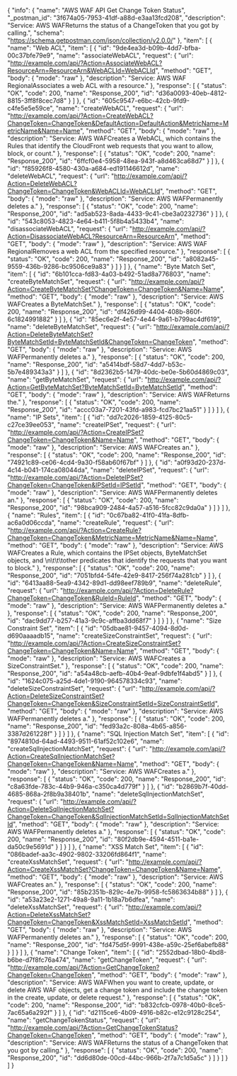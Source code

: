 {
  "info": {
    "name": "AWS WAF API Get Change Token Status",
    "_postman_id": "3f674a05-7953-41df-a88d-e3aa13fcd208",
    "description": "Service: AWS WAFReturns the status of a ChangeToken that you got by calling.",
    "schema": "https://schema.getpostman.com/json/collection/v2.0.0/"
  },
  "item": [
    {
      "name": "Web ACL",
      "item": [
        {
          "id": "9de4ea3d-b09b-4dd7-bfba-00c37bfe79e9",
          "name": "associateWebACL",
          "request": {
            "url": "http://example.com/api/?Action=AssociateWebACL?ResourceArn=ResourceArn&WebACLId=WebACLId",
            "method": "GET",
            "body": {
              "mode": "raw"
            },
            "description": "Service: AWS WAF RegionalAssociates a web ACL with a resource."
          },
          "response": [
            {
              "status": "OK",
              "code": 200,
              "name": "Response_200",
              "id": "d36a0093-40eb-4812-8815-3ff8f8cec7d8"
            }
          ]
        },
        {
          "id": "605c9547-e6bc-42cb-9fd9-c4fe5e5e59ce",
          "name": "createWebACL",
          "request": {
            "url": "http://example.com/api/?Action=CreateWebACL?ChangeToken=ChangeToken&DefaultAction=DefaultAction&MetricName=MetricName&Name=Name",
            "method": "GET",
            "body": {
              "mode": "raw"
            },
            "description": "Service: AWS WAFCreates a WebACL, which contains the Rules that identify the CloudFront web requests that you want to allow, block, or count."
          },
          "response": [
            {
              "status": "OK",
              "code": 200,
              "name": "Response_200",
              "id": "6ffcf0e4-5958-48ea-943f-a8d463ca68d7"
            }
          ]
        },
        {
          "id": "f85926f8-4580-430a-a684-ed191146612d",
          "name": "deleteWebACL",
          "request": {
            "url": "http://example.com/api/?Action=DeleteWebACL?ChangeToken=ChangeToken&WebACLId=WebACLId",
            "method": "GET",
            "body": {
              "mode": "raw"
            },
            "description": "Service: AWS WAFPermanently deletes a."
          },
          "response": [
            {
              "status": "OK",
              "code": 200,
              "name": "Response_200",
              "id": "ad5ab523-8ada-4433-9c41-cbe3a0232736"
            }
          ]
        },
        {
          "id": "543c8053-4823-4e64-b411-5f8b4a5433b4",
          "name": "disassociateWebACL",
          "request": {
            "url": "http://example.com/api/?Action=DisassociateWebACL?ResourceArn=ResourceArn",
            "method": "GET",
            "body": {
              "mode": "raw"
            },
            "description": "Service: AWS WAF RegionalRemoves a web ACL from the specified resource."
          },
          "response": [
            {
              "status": "OK",
              "code": 200,
              "name": "Response_200",
              "id": "a8082a45-9559-436b-9286-bc9506ce9a83"
            }
          ]
        }
      ]
    },
    {
      "name": "Byte Match Set",
      "item": [
        {
          "id": "6b101cca-fd83-4a03-b492-51ad8a776803",
          "name": "createByteMatchSet",
          "request": {
            "url": "http://example.com/api/?Action=CreateByteMatchSet?ChangeToken=ChangeToken&Name=Name",
            "method": "GET",
            "body": {
              "mode": "raw"
            },
            "description": "Service: AWS WAFCreates a ByteMatchSet."
          },
          "response": [
            {
              "status": "OK",
              "code": 200,
              "name": "Response_200",
              "id": "df426d99-4404-408b-860f-6c1824991882"
            }
          ]
        },
        {
          "id": "85ec6e2f-4e57-4e44-9a61-b799ac4df619",
          "name": "deleteByteMatchSet",
          "request": {
            "url": "http://example.com/api/?Action=DeleteByteMatchSet?ByteMatchSetId=ByteMatchSetId&ChangeToken=ChangeToken",
            "method": "GET",
            "body": {
              "mode": "raw"
            },
            "description": "Service: AWS WAFPermanently deletes a."
          },
          "response": [
            {
              "status": "OK",
              "code": 200,
              "name": "Response_200",
              "id": "a5414bdf-58d7-4dd7-b53c-5b7e489343a3"
            }
          ]
        },
        {
          "id": "8d2362b5-1479-40dc-be0e-5b60d4869c03",
          "name": "getByteMatchSet",
          "request": {
            "url": "http://example.com/api/?Action=GetByteMatchSet?ByteMatchSetId=ByteMatchSetId",
            "method": "GET",
            "body": {
              "mode": "raw"
            },
            "description": "Service: AWS WAFReturns the."
          },
          "response": [
            {
              "status": "OK",
              "code": 200,
              "name": "Response_200",
              "id": "accc03a7-7201-43fd-a983-fcd7bc21aa51"
            }
          ]
        }
      ]
    },
    {
      "name": "IP Sets",
      "item": [
        {
          "id": "dd7c2026-1859-4125-80c5-c27ce39ee053",
          "name": "createIPSet",
          "request": {
            "url": "http://example.com/api/?Action=CreateIPSet?ChangeToken=ChangeToken&Name=Name",
            "method": "GET",
            "body": {
              "mode": "raw"
            },
            "description": "Service: AWS WAFCreates an."
          },
          "response": [
            {
              "status": "OK",
              "code": 200,
              "name": "Response_200",
              "id": "74921c89-ce06-4cd4-9a30-f58ab60f67bf"
            }
          ]
        },
        {
          "id": "a0f93d20-237d-4c14-b041-174ca08044da",
          "name": "deleteIPSet",
          "request": {
            "url": "http://example.com/api/?Action=DeleteIPSet?ChangeToken=ChangeToken&IPSetId=IPSetId",
            "method": "GET",
            "body": {
              "mode": "raw"
            },
            "description": "Service: AWS WAFPermanently deletes an."
          },
          "response": [
            {
              "status": "OK",
              "code": 200,
              "name": "Response_200",
              "id": "98bca909-2484-4a57-a516-5fcc82c9da0a"
            }
          ]
        }
      ]
    },
    {
      "name": "Rules",
      "item": [
        {
          "id": "0c67ba82-41f0-41fa-8dfb-ac6a0d06ccda",
          "name": "createRule",
          "request": {
            "url": "http://example.com/api/?Action=CreateRule?ChangeToken=ChangeToken&MetricName=MetricName&Name=Name",
            "method": "GET",
            "body": {
              "mode": "raw"
            },
            "description": "Service: AWS WAFCreates a Rule, which contains the IPSet objects, ByteMatchSet objects, and \n\t\t\tother predicates that identify the requests that you want to block."
          },
          "response": [
            {
              "status": "OK",
              "code": 200,
              "name": "Response_200",
              "id": "7051bfd4-54fe-42e9-8417-256f74a281cb"
            }
          ]
        },
        {
          "id": "6413aa88-5ea9-4342-89d1-dd98eef789b9",
          "name": "deleteRule",
          "request": {
            "url": "http://example.com/api/?Action=DeleteRule?ChangeToken=ChangeToken&RuleId=RuleId",
            "method": "GET",
            "body": {
              "mode": "raw"
            },
            "description": "Service: AWS WAFPermanently deletes a."
          },
          "response": [
            {
              "status": "OK",
              "code": 200,
              "name": "Response_200",
              "id": "dac9dd77-b257-41a3-9c9c-affba3dd68f7"
            }
          ]
        }
      ]
    },
    {
      "name": "Size Constraint Set",
      "item": [
        {
          "id": "05dbae81-9457-4094-8d0d-d690aaaadb15",
          "name": "createSizeConstraintSet",
          "request": {
            "url": "http://example.com/api/?Action=CreateSizeConstraintSet?ChangeToken=ChangeToken&Name=Name",
            "method": "GET",
            "body": {
              "mode": "raw"
            },
            "description": "Service: AWS WAFCreates a SizeConstraintSet."
          },
          "response": [
            {
              "status": "OK",
              "code": 200,
              "name": "Response_200",
              "id": "a54a48cb-aefb-40b4-9eaf-9dbfe1f4abd5"
            }
          ]
        },
        {
          "id": "1624c075-a25d-4de1-9190-964578334c93",
          "name": "deleteSizeConstraintSet",
          "request": {
            "url": "http://example.com/api/?Action=DeleteSizeConstraintSet?ChangeToken=ChangeToken&SizeConstraintSetId=SizeConstraintSetId",
            "method": "GET",
            "body": {
              "mode": "raw"
            },
            "description": "Service: AWS WAFPermanently deletes a."
          },
          "response": [
            {
              "status": "OK",
              "code": 200,
              "name": "Response_200",
              "id": "fed93a2c-808a-4b65-a856-3387d261228f"
            }
          ]
        }
      ]
    },
    {
      "name": "SQL Injection Match Set",
      "item": [
        {
          "id": "8974810d-64ad-4493-9511-61af52c102e6",
          "name": "createSqlInjectionMatchSet",
          "request": {
            "url": "http://example.com/api/?Action=CreateSqlInjectionMatchSet?ChangeToken=ChangeToken&Name=Name",
            "method": "GET",
            "body": {
              "mode": "raw"
            },
            "description": "Service: AWS WAFCreates a."
          },
          "response": [
            {
              "status": "OK",
              "code": 200,
              "name": "Response_200",
              "id": "c8a63fde-783c-44b9-946a-c350ca4d779f"
            }
          ]
        },
        {
          "id": "b2869b7f-40dd-4685-868a-2f8b9a38401b",
          "name": "deleteSqlInjectionMatchSet",
          "request": {
            "url": "http://example.com/api/?Action=DeleteSqlInjectionMatchSet?ChangeToken=ChangeToken&SqlInjectionMatchSetId=SqlInjectionMatchSetId",
            "method": "GET",
            "body": {
              "mode": "raw"
            },
            "description": "Service: AWS WAFPermanently deletes a."
          },
          "response": [
            {
              "status": "OK",
              "code": 200,
              "name": "Response_200",
              "id": "80f2db9e-4594-4511-ba1e-da50c9e5691d"
            }
          ]
        }
      ]
    },
    {
      "name": "XSS Match Set",
      "item": [
        {
          "id": "086badef-aa3c-4902-9802-33206fd864f1",
          "name": "createXssMatchSet",
          "request": {
            "url": "http://example.com/api/?Action=CreateXssMatchSet?ChangeToken=ChangeToken&Name=Name",
            "method": "GET",
            "body": {
              "mode": "raw"
            },
            "description": "Service: AWS WAFCreates an."
          },
          "response": [
            {
              "status": "OK",
              "code": 200,
              "name": "Response_200",
              "id": "85b2351b-829c-4e7b-9958-fc5863634b88"
            }
          ]
        },
        {
          "id": "a53a23e2-1271-49a8-9a11-1b18a7b6dfea",
          "name": "deleteXssMatchSet",
          "request": {
            "url": "http://example.com/api/?Action=DeleteXssMatchSet?ChangeToken=ChangeToken&XssMatchSetId=XssMatchSetId",
            "method": "GET",
            "body": {
              "mode": "raw"
            },
            "description": "Service: AWS WAFPermanently deletes an."
          },
          "response": [
            {
              "status": "OK",
              "code": 200,
              "name": "Response_200",
              "id": "fd475d5f-9991-438e-a59c-25ef6abefb88"
            }
          ]
        }
      ]
    },
    {
      "name": "Change Token",
      "item": [
        {
          "id": "2552dbad-18b0-4bd8-b6be-d7f8fc76a474",
          "name": "getChangeToken",
          "request": {
            "url": "http://example.com/api/?Action=GetChangeToken?ChangeToken=ChangeToken",
            "method": "GET",
            "body": {
              "mode": "raw"
            },
            "description": "Service: AWS WAFWhen you want to create, update, or delete AWS WAF objects, get a change token and include the change token in the create, update, or delete request."
          },
          "response": [
            {
              "status": "OK",
              "code": 200,
              "name": "Response_200",
              "id": "b832cfcb-0978-40b0-8ce5-7ac65a6a292f"
            }
          ]
        },
        {
          "id": "d2115ce6-4b09-4916-b82c-e12c9128c254",
          "name": "getChangeTokenStatus",
          "request": {
            "url": "http://example.com/api/?Action=GetChangeTokenStatus?ChangeToken=ChangeToken",
            "method": "GET",
            "body": {
              "mode": "raw"
            },
            "description": "Service: AWS WAFReturns the status of a ChangeToken that you got by calling."
          },
          "response": [
            {
              "status": "OK",
              "code": 200,
              "name": "Response_200",
              "id": "dd6d80de-00cd-44bc-966b-2f7a7c1d5a5c"
            }
          ]
        }
      ]
    }
  ]
}